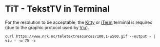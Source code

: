 # TiT - TekstTV in Terminal

For the resolution to be acceptable, the [Kitty](https://sw.kovidgoyal.net/kitty/) or [iTerm](https://iterm2.com/index.html) terminal is required (due to the graphic protocol used by [Viu](https://github.com/atanunq/viu)).


`curl https://www.nrk.no/teletextresources/100.1-w500.gif --output - | viu - -w 75 -s`
